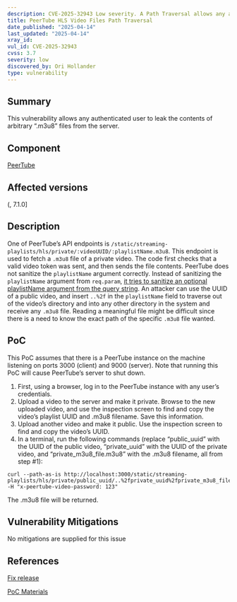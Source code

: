 ```yaml
---
description: CVE-2025-32943 Low severity. A Path Traversal allows any authenticated user to leak the contents of arbitrary .m3u8 files from the server
title: PeerTube HLS Video Files Path Traversal
date_published: "2025-04-14"
last_updated: "2025-04-14"
xray_id:
vul_id: CVE-2025-32943
cvss: 3.7
severity: low
discovered_by: Ori Hollander
type: vulnerability
---
```

## Summary
This vulnerability allows any authenticated user to leak the contents of arbitrary “.m3u8” files from the server.



## Component

[PeerTube](https://github.com/Chocobozzz/PeerTube)



## Affected versions

(, 7.1.0]



## Description

One of PeerTube’s API endpoints is `/static/streaming-playlists/hls/private/:videoUUID/:playlistName.m3u8`. This endpoint is used to fetch a `.m3u8` file of a private video. The code first checks that a valid video token was sent, and then sends the file contents. PeerTube does not sanitize the `playlistName` argument correctly. Instead of sanitizing the `playlistName` argument from `req.param`, [it tries to sanitize an optional playlistName argument from the query string](https://github.com/Chocobozzz/PeerTube/blob/f0f44e1704db1187ed267ced69cec414974275f5/server/core/middlewares/validators/static.ts#L74). An attacker can use the UUID of a public video, and insert `..%2f` in the `playlistName` field to traverse out of the video’s directory and into any other directory in the system and receive any `.m3u8` file. Reading a meaningful file might be difficult since there is a need to know the exact path of the specific `.m3u8` file wanted.

## PoC

This PoC assumes that there is a PeerTube instance on the machine listening on ports 3000 (client) and 9000 (server). Note that running this PoC will cause PeerTube’s server to shut down.

1. First, using a browser, log in to the PeerTube instance with any user’s credentials.
1. Upload a video to the server and make it private. Browse to the new uploaded video, and use the inspection screen to find and copy the video’s playlist UUID and .m3u8 filename. Save this information.
1. Upload another video and make it public. Use the inspection screen to find and copy the video’s UUID.
1. In a terminal, run the following commands (replace “public_uuid” with the UUID of the public video, “private_uuid” with the UUID of the private video, and “private_m3u8_file.m3u8” with the .m3u8 filename, all from step #1):

```
curl --path-as-is http://localhost:3000/static/streaming-playlists/hls/private/public_uuid/..%2fprivate_uuid%2fprivate_m3u8_file.m3u8 -H "x-peertube-video-password: 123"
```
The .m3u8 file will be returned.



## Vulnerability Mitigations

No mitigations are supplied for this issue



## References

[Fix release](https://github.com/Chocobozzz/PeerTube/releases/tag/v7.1.1)

[PoC Materials](https://drive.google.com/file/d/1zmXFNutT4ACOJZGmxhU22nhu9Fbn4ui2/view?usp=drive_link)

